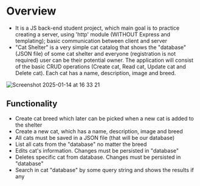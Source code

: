 # Overview

- It is a JS back-end student project, which main goal is to practice creating a server, using 'http' module (WITHOUT Express and templating); basic communication between client and server
- "Cat Shelter" is a very simple cat catalog that shows the "database" (JSON file) of some cat shelter and everyone (registration is not required) user can be their potential owner. The application will consist of the basic CRUD operations (Create cat, Read cat, Update cat and Delete cat). Each cat has a name, description, image and breed.


![Screenshot 2025-01-14 at 16 33 21](https://github.com/user-attachments/assets/d443be91-c39e-47f6-8d99-4c48178c8198)

## Functionality
-   Create cat breed which later can be picked when a new cat is added to the shelter
-   Create a new cat, which has a name, description, image and breed
-   All cats must be saved in a JSON file (that will be our database)
-   List all cats from the "database" no matter the breed
-   Edits cat's information. Changes must be persisted in "database"
-   Deletes specific cat from database. Changes must be persisted in "database"
-   Search in cat "database" by some query string and shows the results if any
